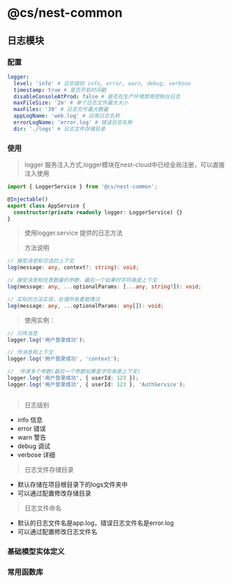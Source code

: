 # @cs/nest-common



## 日志模块


### 配置

```yaml
logger:
  level: 'info' # 日志级别 info, error, warn, debug, verbose
  timestamp: true # 是否开启时间戳
  disableConsoleAtProd: false # 是否在生产环境禁用控制台日志
  maxFileSize: '2m' # 单个日志文件最大大小
  maxFiles: '30' # 日志文件最大数量
  appLogName: 'web.log' # 应用日志名称
  errorLogName: 'error.log' # 错误日志名称
  dir: './logs' # 日志文件存储目录
```

### 使用

> logger 服务注入方式,logger模块在nest-cloud中已经全局注册，可以直接注入使用 


```typescript
import { LoggerService } from '@cs/nest-common';

@Injectable()
export class AppService {
  constructor(private readonly logger: LoggerService) {}
} 
``` 

> 使用logger.service 提供的日志方法


> 方法说明

```typescript
// 接受消息和可选的上下文
log(message: any, context?: string): void;

// 接受消息和任意数量的参数，最后一个如果时字符串是上下文
log(message: any, ...optionalParams: [...any, string?]): void;

// 实际的方法实现，处理所有重载情况
log(message: any, ...optionalParams: any[]): void;

```

> 使用实例：

```typescript
// 只传消息
logger.log('用户登录成功');

// 传消息和上下文
logger.log('用户登录成功', 'context');

//  传递多个参数(最后一个参数如果是字符串是上下文)
logger.log('用户登录成功', { userId: 123 });
logger.log('用户登录成功', { userId: 123 }, 'AuthService');



```

> 日志级别

- info 信息
- error 错误
- warn 警告
- debug 调试
- verbose 详细

> 日志文件存储目录

- 默认存储在项目根目录下的logs文件夹中
- 可以通过配置修改存储目录  

> 日志文件命名

- 默认的日志文件名是app.log，错误日志文件名是error.log
- 可以通过配置修改日志文件名
  


### 基础模型实体定义

### 常用函数库

#
